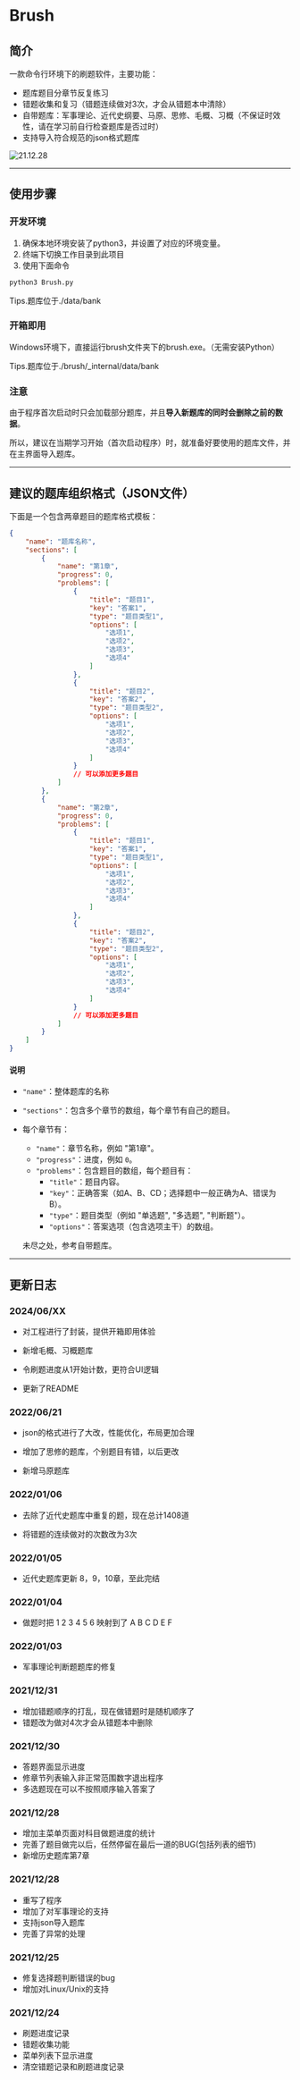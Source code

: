 # Brush

## 简介

一款命令行环境下的刷题软件，主要功能：

* 题库题目分章节反复练习
* 错题收集和复习（错题连续做对3次，才会从错题本中清除）
* 自带题库：军事理论、近代史纲要、马原、思修、毛概、习概（不保证时效性，请在学习前自行检查题库是否过时）
* 支持导入符合规范的json格式题库

![21.12.28](21.12.28.gif)

---

## 使用步骤

### 开发环境

1. 确保本地环境安装了python3，并设置了对应的环境变量。
2. 终端下切换工作目录到此项目
3. 使用下面命令

```bash
python3 Brush.py
```

   Tips.题库位于./data/bank

### 开箱即用

  Windows环境下，直接运行brush文件夹下的brush.exe。（无需安装Python）

  Tips.题库位于./brush/_internal/data/bank

### 注意

   由于程序首次启动时只会加载部分题库，并且**导入新题库的同时会删除之前的数据**。

   所以，建议在当期学习开始（首次启动程序）时，就准备好要使用的题库文件，并在主界面导入题库。

---

## 建议的题库组织格式（JSON文件）

下面是一个包含两章题目的题库格式模板：

```json
{
    "name": "题库名称",
    "sections": [
        {
            "name": "第1章",
            "progress": 0,
            "problems": [
                {
                    "title": "题目1",
                    "key": "答案1",
                    "type": "题目类型1",
                    "options": [
                        "选项1",
                        "选项2",
                        "选项3",
                        "选项4"
                    ]
                },
                {
                    "title": "题目2",
                    "key": "答案2",
                    "type": "题目类型2",
                    "options": [
                        "选项1",
                        "选项2",
                        "选项3",
                        "选项4"
                    ]
                }
                // 可以添加更多题目
            ]
        },
        {
            "name": "第2章",
            "progress": 0,
            "problems": [
                {
                    "title": "题目1",
                    "key": "答案1",
                    "type": "题目类型1",
                    "options": [
                        "选项1",
                        "选项2",
                        "选项3",
                        "选项4"
                    ]
                },
                {
                    "title": "题目2",
                    "key": "答案2",
                    "type": "题目类型2",
                    "options": [
                        "选项1",
                        "选项2",
                        "选项3",
                        "选项4"
                    ]
                }
                // 可以添加更多题目
            ]
        }
    ]
}
```

#### 说明

- `"name"`：整体题库的名称

- `"sections"`：包含多个章节的数组，每个章节有自己的题目。

- 每个章节有：

  - `"name"`：章节名称，例如 "第1章"。
  - `"progress"`：进度，例如 `0`。
  - `"problems"`：包含题目的数组，每个题目有：
    - `"title"`：题目内容。
    - `"key"`：正确答案（如A、B、CD；选择题中一般正确为A、错误为B）。
    - `"type"`：题目类型（例如 "单选题", "多选题", "判断题"）。
    - `"options"`：答案选项（包含选项主干）的数组。

  未尽之处，参考自带题库。

---

## 更新日志

### 2024/06/XX

- 对工程进行了封装，提供开箱即用体验

- 新增毛概、习概题库

- 令刷题进度从1开始计数，更符合UI逻辑

- 更新了README

### 2022/06/21

- json的格式进行了大改，性能优化，布局更加合理

- 增加了思修的题库，个别题目有错，以后更改

- 新增马原题库

### 2022/01/06

* 去除了近代史题库中重复的题，现在总计1408道

* 将错题的连续做对的次数改为3次

### 2022/01/05

* 近代史题库更新 8，9，10章，至此完结

### 2022/01/04

* 做题时把 1 2 3 4 5 6 映射到了 A B C D E F

### 2022/01/03

* 军事理论判断题题库的修复

### 2021/12/31

* 增加错题顺序的打乱，现在做错题时是随机顺序了
* 错题改为做对4次才会从错题本中删除

### 2021/12/30

* 答题界面显示进度
* 修章节列表输入非正常范围数字退出程序
* 多选题现在可以不按照顺序输入答案了

### 2021/12/28

* 增加主菜单页面对科目做题进度的统计
* 完善了题目做完以后，任然停留在最后一道的BUG(包括列表的细节)
* 新增历史题库第7章

### 2021/12/28

* 重写了程序
* 增加了对军事理论的支持
* 支持json导入题库
* 完善了异常的处理

### 2021/12/25

* 修复选择题判断错误的bug
* 增加对Linux/Unix的支持

### 2021/12/24

* 刷题进度记录
* 错题收集功能
* 菜单列表下显示进度
* 清空错题记录和刷题进度记录
